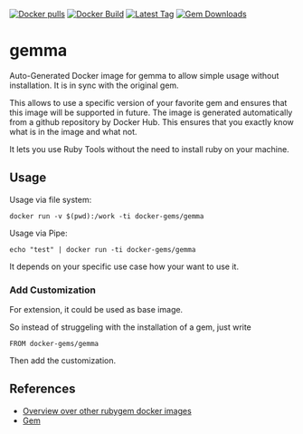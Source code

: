 [![Docker pulls](https://img.shields.io/docker/pulls/rubygem/gemma.svg)](https://hub.docker.com/r/rubygem/gemma/)
[![Docker Build](https://img.shields.io/docker/automated/rubygem/gemma.svg)](https://hub.docker.com/r/rubygem/gemma/)
[![Latest Tag](https://img.shields.io/github/tag/docker-rubygem/gemma.svg)](https://hub.docker.com/r/rubygem/gemma/)
[![Gem Downloads](https://img.shields.io/gem/dt/gemma.svg)](https://rubygems.org/gems/gemma/)
# gemma

Auto-Generated Docker image for gemma to allow simple usage without installation.
It is in sync with the original gem.

This allows to use a specific version of your favorite gem and ensures that this image will be supported in future.
The image is generated automatically from a github repository by Docker Hub.
This ensures that you exactly know what is in the image and what not.

It lets you use Ruby Tools without the need to install ruby on your machine.

## Usage

Usage via file system:

`docker run -v $(pwd):/work -ti docker-gems/gemma`

Usage via Pipe:

`echo "test" | docker run -ti docker-gems/gemma`

It depends on your specific use case how your want to use it.

### Add Customization

For extension, it could be used as base image.

So instead of struggeling with the installation of a gem, just write

`FROM docker-gems/gemma`

Then add the customization.

## References

 - [Overview over other rubygem docker images](https://github.com/thinkbot/docker-rubygem)
 - [Gem](https://rubygems.org/gems/gemma/)

